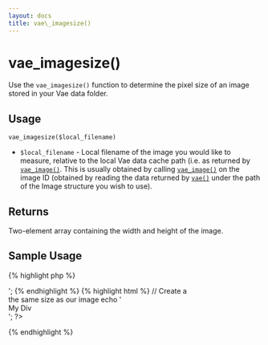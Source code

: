 ```yaml
---
layout: docs
title: vae\_imagesize()
---
```


# vae\_imagesize()

Use the `vae_imagesize()` function to determine the pixel size of an
image stored in your Vae data folder.

## Usage

`vae_imagesize($local_filename)`

-   `$local_filename` - Local filename of the image you would like to
    measure, relative to the local Vae data cache path (i.e. as returned
    by [`vae_image()`](/php_vae_image/). This is usually obtained by
    calling [`vae_image()`](/php_vae_image/) on the image ID (obtained by
    reading the data returned by [`vae()`](/php_vae/) under the path of
    the Image structure you wish to use).

## Returns

Two-element array containing the width and height of the image.

## Sample Usage

{% highlight php %}
<?php
// Fetch image and compute image size
$bio = vae("bio");
$image_filename = vae_file($bio['press_photo']);
$image_size = vae_imagesize($image_filename);
{% endhighlight %}

{% highlight html %}
// Display Image
echo '<img src="' . $image_filename . '" alt="My Image" />';
{% endhighlight %}

{% highlight html %}
// Create a <div> the same size as our image
echo '<div style="width: ' . $image_size[0] . '; height: ' . $image_size[1] . ';">My Div</div>';
?>
{% endhighlight %}
